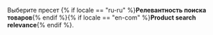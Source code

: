 Выберите пресет {% if locale == "ru-ru" %}**Релевантность поиска товаров**{% endif %}{% if locale == "en-com" %}**Product search relevance**{% endif %}.